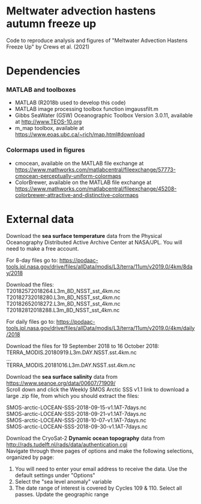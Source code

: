 # Meltwater advection hastens autumn freeze up
Code to reproduce analysis and figures of "Meltwater Advection Hastens Freeze Up" by Crews et al. (2021)

# Dependencies

### MATLAB and toolboxes
* MATLAB (R2018b used to develop this code) <br />
* MATLAB image processing toolbox function imgaussfilt.m <br />
* Gibbs SeaWater (GSW) Oceanographic Toolbox Version 3.0.11, available at http://www.TEOS-10.org <br />
* m_map toolbox, available at https://www.eoas.ubc.ca/~rich/map.html#download <br />

### Colormaps used in figures
* cmocean, available on the MATLAB file exchange at https://www.mathworks.com/matlabcentral/fileexchange/57773-cmocean-perceptually-uniform-colormaps <br />
* ColorBrewer, available on the MATLAB file exchange at https://www.mathworks.com/matlabcentral/fileexchange/45208-colorbrewer-attractive-and-distinctive-colormaps <br />

# External data

Download the **sea surface temperature** data from the Physical Oceanography Distributed Active Archive Center at NASA/JPL. You will need to make a free account. <br />

For 8-day files go to: 
https://podaac-tools.jpl.nasa.gov/drive/files/allData/modis/L3/terra/11um/v2019.0/4km/8day/2018 <br />

Download the files: <br />
T20182572018264.L3m_8D_NSST_sst_4km.nc <br />
T20182732018280.L3m_8D_NSST_sst_4km.nc <br />
T20182652018272.L3m_8D_NSST_sst_4km.nc <br />
T20182812018288.L3m_8D_NSST_sst_4km.nc <br />

For daily files go to:
https://podaac-tools.jpl.nasa.gov/drive/files/allData/modis/L3/terra/11um/v2019.0/4km/daily/2018  <br />

Download the files for 19 September 2018 to 16 October 2018:  <br />
TERRA_MODIS.20180919.L3m.DAY.NSST.sst.4km.nc  <br />
…  <br />
TERRA_MODIS.20181016.L3m.DAY.NSST.sst.4km.nc  <br />

Download the **sea surface salinity** data from https://www.seanoe.org/data/00607/71909/ <br />
Scroll down and click the Weekly SMOS Arctic SSS v1.1 link to download a large .zip file, from which you should extract the files:

SMOS-arctic-LOCEAN-SSS-2018-09-15-v1.1AT-7days.nc	<br />
SMOS-arctic-LOCEAN-SSS-2018-09-21-v1.1AT-7days.nc	<br />
SMOS-arctic-LOCEAN-SSS-2018-10-07-v1.1AT-7days.nc <br />
SMOS-arctic-LOCEAN-SSS-2018-09-30-v1.1AT-7days.nc <br />

Download the CryoSat-2 **Dynamic ocean topography** data from http://rads.tudelft.nl/rads/data/authentication.cgi <br />
Navigate through three pages of options and make the following selections, organized by page:
1. You will need to enter your email address to receive the data. Use the default settings under "Options" <br />
1. Select the "sea level anomaly" variable <br />
1. The date range of interest is covered by Cycles 109 & 110. Select all passes. Update the geographic range <br />


